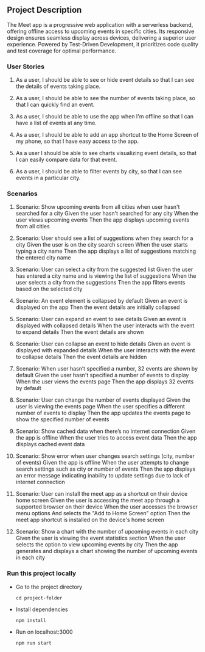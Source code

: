 ## Project Description

The Meet app is a progressive web application with a serverless backend,
offering offline access to upcoming events in specific cities. Its responsive design
ensures seamless display across devices, delivering a superior user experience.
Powered by Test-Driven Development, it prioritizes code quality and test coverage for optimal performance.

### User Stories

1. As a user, I should be able to see or hide event details so that I can see the details of events taking place.

2. As a user, I should be able to see the number of events taking place, so that I can quickly find an event.

3. As a user, I should be able to use the app when I'm offline so that I can have a list of events at any time. 

4. As a user, I should be able to add an app shortcut to the Home Screen of my phone, so that I have easy access to the app.

5. As a user I should be able to see charts visualizing event details, so that I can easily compare data for that event. 

6. As a user, I should be able to filter events by city, so that I can see events in a particular city.


### Scenarios

1. Scenario: Show upcoming events from all cities when user hasn't searched for a city
    Given the user hasn't searched for any city
    When the user views upcoming events
    Then the app displays upcoming events from all cities

2. Scenario: User should see a list of suggestions when they search for a city
    Given the user is on the city search screen
    When the user starts typing a city name
    Then the app displays a list of suggestions matching the entered city name

3. Scenario: User can select a city from the suggested list
    Given the user has entered a city name and is viewing the list of suggestions
    When the user selects a city from the suggestions
    Then the app filters events based on the selected city

4. Scenario: An event element is collapsed by default
    Given an event is displayed on the app
    Then the event details are initially collapsed

5. Scenario: User can expand an event to see details
    Given an event is displayed with collapsed details
    When the user interacts with the event to expand details
    Then the event details are shown

6. Scenario: User can collapse an event to hide details
    Given an event is displayed with expanded details
    When the user interacts with the event to collapse details
    Then the event details are hidden

7. Scenario: When user hasn’t specified a number, 32 events are shown by default
    Given the user hasn't specified a number of events to display
    When the user views the events page
    Then the app displays 32 events by default

8. Scenario: User can change the number of events displayed
    Given the user is viewing the events page
    When the user specifies a different number of events to display
    Then the app updates the events page to show the specified number of events

9. Scenario: Show cached data when there’s no internet connection
    Given the app is offline
    When the user tries to access event data
    Then the app displays cached event data

10. Scenario: Show error when user changes search settings (city, number of events)
    Given the app is offline
    When the user attempts to change search settings such as city or number of events
    Then the app displays an error message indicating inability to update settings due to lack of internet connection
11. Scenario: User can install the meet app as a shortcut on their device home screen
    Given the user is accessing the meet app through a supported browser on their device
    When the user accesses the browser menu options
    And selects the "Add to Home Screen" option
    Then the meet app shortcut is installed on the device's home screen
12. Scenario: Show a chart with the number of upcoming events in each city
    Given the user is viewing the event statistics section
    When the user selects the option to view upcoming events by city
    Then the app generates and displays a chart showing the number of upcoming events in each city



### Run this project locally
- Go to the project directory

      cd project-folder

- Install dependencies

      npm install

- Run on localhost:3000

      npm run start
